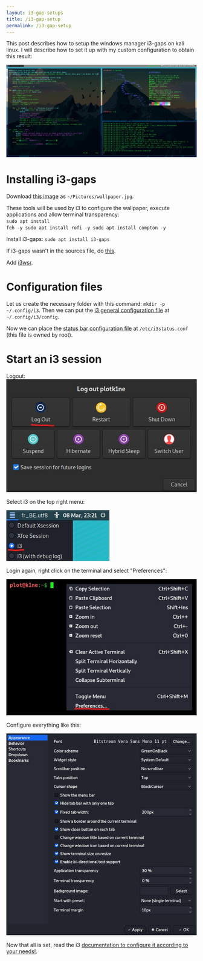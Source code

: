 ```yaml
---
layout: i3-gap-setups
title: /i3-gap-setup
permalink: /i3-gap-setup
---
```


This post describes how to setup the windows manager i3-gaps on kali linux. I will describe how to set it up with my custom configuration to obtain this result:

<img src="/i3-gap-setup/result.jpg" alt="configuration result" width="1200" height="auto">

<h1>Installing i3-gaps</h1>

<p>Download <a href="https://raw.githubusercontent.com/Plotkine/kali-config/main/wallpaper.jpg" target="_blank" rel="noopener noreferrer">this image</a> as <code>~/Pictures/wallpaper.jpg</code>.

These tools will be used by i3 to configure the wallpaper, execute applications and allow terminal transparency:
<br><code>sudo apt install feh -y
sudo apt install rofi -y
sudo apt install compton -y</code>

Install i3-gaps:
<code>sudo apt install i3-gaps</code>

If i3-gaps wasn't in the sources file, do <a href="https://launchpad.net/~kgilmer/+archive/ubuntu/speed-ricer" target="_blank" rel="noopener noreferrer">this</a>.

Add <a href="https://github.com/roosta/i3wsr" target="_blank" rel="noopener noreferrer">i3wsr</a>.</p>

<h1>Configuration files</h1>

<p>Let us create the necessary folder with this command: <code>mkdir -p ~/.config/i3</code>. Then we can put the <a href="https://github.com/Plotkine/kali-config/blob/main/i3_config" target="_blank" rel="noopener noreferrer">i3 general configuration file</a> at <code>~/.config/i3/config</code>.</p>

<p>Now we can place the <a href="https://github.com/Plotkine/kali-config/blob/main/i3_i3status.conf" target="_blank" rel="noopener noreferrer">status bar configuration file</a> at <code>/etc/i3status.conf</code> (this file is owned by root).</p>

<h1>Start an i3 session</h1>

<p>Logout:
  
<img src="/i3-gap-setup/logout.jpg" alt="logout">

Select i3 on the top right menu:

<img src="/i3-gap-setup/select_i3.jpg" alt="select i3">

Login again, right click on the terminal and select "Preferences":

<img src="/i3-gap-setup/preferences.jpg" alt="select preferences">

Configure everything like this:

<img src="/i3-gap-setup/settings.jpg" alt="configure preferences"></p>

<p>Now that all is set, read the i3 <a href="https://i3wm.org/docs/userguide.html" target="_blank" rel="noopener noreferrer">documentation to configure it according to your needs!</a>.</p>
